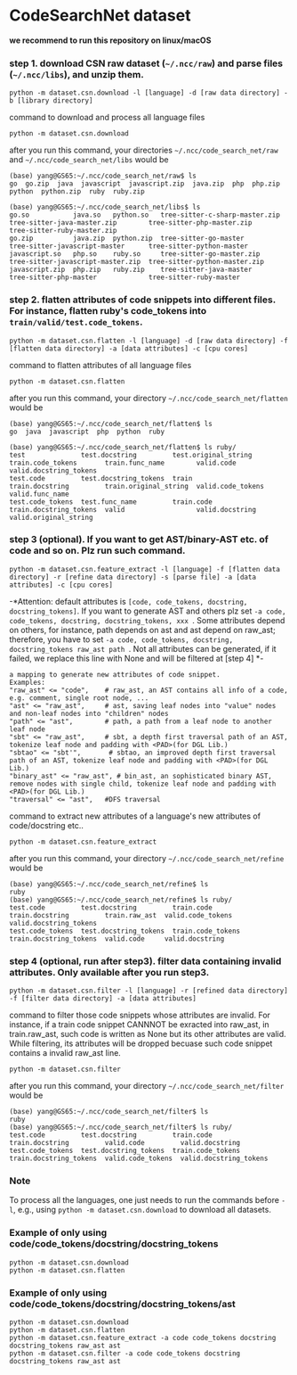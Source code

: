 # CodeSearchNet dataset

**we recommend to run this repository on linux/macOS**

### step 1. download CSN raw dataset (```~/.ncc/raw```) and parse files (```~/.ncc/libs```), and unzip them. <br>
```
python -m dataset.csn.download -l [language] -d [raw data directory] -b [library directory]
```

command to download and process all language files
```
python -m dataset.csn.download
```
after you run this command, your directories ```~/.ncc/code_search_net/raw``` and ```~/.ncc/code_search_net/libs``` would be
```
(base) yang@GS65:~/.ncc/code_search_net/raw$ ls
go  go.zip  java  javascript  javascript.zip  java.zip  php  php.zip  python  python.zip  ruby  ruby.zip

(base) yang@GS65:~/.ncc/code_search_net/libs$ ls
go.so           java.so   python.so   tree-sitter-c-sharp-master.zip  tree-sitter-java-master.zip        tree-sitter-php-master.zip     tree-sitter-ruby-master.zip
go.zip          java.zip  python.zip  tree-sitter-go-master           tree-sitter-javascript-master      tree-sitter-python-master
javascript.so   php.so    ruby.so     tree-sitter-go-master.zip       tree-sitter-javascript-master.zip  tree-sitter-python-master.zip
javascript.zip  php.zip   ruby.zip    tree-sitter-java-master         tree-sitter-php-master             tree-sitter-ruby-master
```


### step 2. flatten attributes of code snippets into different files. For instance, flatten ruby's code_tokens into ```train/valid/test.code_tokens```.
```
python -m dataset.csn.flatten -l [language] -d [raw data directory] -f [flatten data directory] -a [data attributes] -c [cpu cores]
```
command to flatten attributes of all language files
```
python -m dataset.csn.flatten
```
after you run this command, your directory ```~/.ncc/code_search_net/flatten``` would be

```
(base) yang@GS65:~/.ncc/code_search_net/flatten$ ls
go  java  javascript  php  python  ruby

(base) yang@GS65:~/.ncc/code_search_net/flatten$ ls ruby/
test              test.docstring         test.original_string  train.code_tokens       train.func_name        valid.code         valid.docstring_tokens
test.code         test.docstring_tokens  train                 train.docstring         train.original_string  valid.code_tokens  valid.func_name
test.code_tokens  test.func_name         train.code            train.docstring_tokens  valid                  valid.docstring    valid.original_string
```

### step 3 (optional). If you want to get AST/binary-AST etc. of code and so on. Plz run such command.
```
python -m dataset.csn.feature_extract -l [language] -f [flatten data directory] -r [refine data directory] -s [parse file] -a [data attributes] -c [cpu cores]
```
-*Attention: default attributes is ```[code, code_tokens, docstring, docstring_tokens]```. If you want to generate AST and others plz set ```-a code, code_tokens, docstring, docstring_tokens, xxx ```. Some attributes depend on others, for instance, path depends on ast and ast depend on raw_ast; therefore, you have to set ```-a code, code_tokens, docstring, docstring_tokens raw_ast path ```. Not all attributes can be generated, if it failed, we replace this line with None and will be filtered at [step 4] *-
```
a mapping to generate new attributes of code snippet.
Examples:
"raw_ast" <= "code",    # raw_ast, an AST contains all info of a code, e.g. comment, single root node, ...
"ast" <= "raw_ast",     # ast, saving leaf nodes into "value" nodes and non-leaf nodes into "children" nodes
"path" <= "ast",        # path, a path from a leaf node to another leaf node 
"sbt" <= "raw_ast",     # sbt, a depth first traversal path of an AST, tokenize leaf node and padding with <PAD>(for DGL Lib.)
"sbtao" <= "sbt'",       # sbtao, an improved depth first traversal path of an AST, tokenize leaf node and padding with <PAD>(for DGL Lib.)
"binary_ast" <= "raw_ast", # bin_ast, an sophisticated binary AST, remove nodes with single child, tokenize leaf node and padding with <PAD>(for DGL Lib.)
"traversal" <= "ast",   #DFS traversal
```

command to extract new attributes of a language's new attributes of code/docstring etc..
```
python -m dataset.csn.feature_extract
```
after you run this command, your directory ```~/.ncc/code_search_net/refine``` would be
```
(base) yang@GS65:~/.ncc/code_search_net/refine$ ls
ruby
(base) yang@GS65:~/.ncc/code_search_net/refine$ ls ruby/
test.code         test.docstring         train.code         train.docstring         train.raw_ast  valid.code_tokens  valid.docstring_tokens
test.code_tokens  test.docstring_tokens  train.code_tokens  train.docstring_tokens  valid.code     valid.docstring
```

 
### step 4 (optional, run after step3). filter data containing invalid attributes. Only available after you run step3.
```
python -m dataset.csn.filter -l [language] -r [refined data directory] -f [filter data directory] -a [data attributes]
```

command to filter those code snippets whose attributes are invalid. For instance, if a train code snippet CANNNOT be exracted into raw_ast, in train\.raw_ast, such code is written as None but its other attributes are valid. While filtering, its attributes will be dropped becuase such code snippet contains a invalid raw_ast line.
```
python -m dataset.csn.filter
```
after you run this command, your directory ```~/.ncc/code_search_net/filter``` would be
```
(base) yang@GS65:~/.ncc/code_search_net/filter$ ls
ruby
(base) yang@GS65:~/.ncc/code_search_net/filter$ ls ruby/
test.code         test.docstring         train.code         train.docstring         valid.code         valid.docstring
test.code_tokens  test.docstring_tokens  train.code_tokens  train.docstring_tokens  valid.code_tokens  valid.docstring_tokens
```
### Note

To process all the languages, one just needs to run the commands before `-l`, e.g., using `python -m dataset.csn.download` to download all datasets.

### Example of only using code/code_tokens/docstring/docstring_tokens
```
python -m dataset.csn.download
python -m dataset.csn.flatten
```

### Example of only using code/code_tokens/docstring/docstring_tokens/ast
```
python -m dataset.csn.download
python -m dataset.csn.flatten
python -m dataset.csn.feature_extract -a code code_tokens docstring docstring_tokens raw_ast ast
python -m dataset.csn.filter -a code code_tokens docstring docstring_tokens raw_ast ast
```